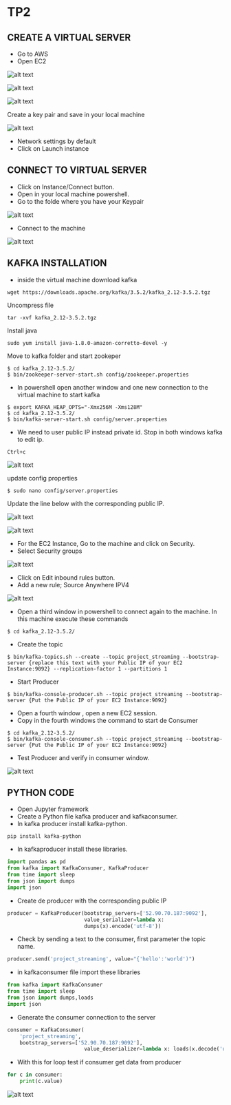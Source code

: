 # TP2


## CREATE A VIRTUAL SERVER

-  Go to AWS
-  Open EC2

![alt text](images/EC2.png)

![alt text](images/EC2_LaunchInstance.png)

![alt text](images/AC2_settings.png)

Create a key pair and save in your local machine

![alt text](images/EC2_createpair.png)

-  Network settings by default
-  Click on Launch instance

## CONNECT TO  VIRTUAL SERVER

-  Click on Instance/Connect button.
-  Open in your local machine powershell.
-  Go to the folde where you have your Keypair

![alt text](images/EC2_connection.png)

-  Connect to the machine

![alt text](images/EC2_Connection2.png)


## KAFKA INSTALLATION

-  inside the virtual machine download kafka

```%powershell
wget https://downloads.apache.org/kafka/3.5.2/kafka_2.12-3.5.2.tgz
```

Uncompress file

```
tar -xvf kafka_2.12-3.5.2.tgz
```

Install java

```
sudo yum install java-1.8.0-amazon-corretto-devel -y
```

Move to kafka folder and start zookeper

```
$ cd kafka_2.12-3.5.2/
$ bin/zookeeper-server-start.sh config/zookeeper.properties
```

-  In powershell open another window and one new connection to the virtual machine to start kafka

```
$ export KAFKA_HEAP_OPTS="-Xmx256M -Xms128M"
$ cd kafka_2.12-3.5.2/
$ bin/kafka-server-start.sh config/server.properties
```

-  We need to user public IP instead private id.   Stop in both windows kafka to edit ip.

```
Ctrl+c
```

![alt text](images/PublicIP.png)

update config properties

```
$ sudo nano config/server.properties
```

Update the line below with the corresponding public IP.

![alt text](images/PropertiesUpdateIP.png)

![alt text](images/PropertiesUpdateIP2.png)


-  For the EC2 Instance, Go to the machine and click on Security.  
-  Select Security groups

![alt text](images/SecurityGroups.png)

-  Click on Edit inbound rules button.
-  Add a new rule; Source Anywhere IPV4

![alt text](images/SecurityGroupsAddrule.png)

-  Open a third window in powershell to connect again to the machine.  In this machine execute these commands

```
$ cd kafka_2.12-3.5.2/
```

-  Create the topic


```
$ bin/kafka-topics.sh --create --topic project_streaming --bootstrap-server {replace this text with your Public IP of your EC2 Instance:9092} --replication-factor 1 --partitions 1

```

-  Start Producer

```
$ bin/kafka-console-producer.sh --topic project_streaming --bootstrap-server {Put the Public IP of your EC2 Instance:9092} 
```

-  Open a fourth window , open a new EC2 session.  
-  Copy in the fourth windows the command to start de Consumer

```
$ cd kafka_2.12-3.5.2/
$ bin/kafka-console-consumer.sh --topic project_streaming --bootstrap-server {Put the Public IP of your EC2 Instance:9092}
```

-  Test Producer and verify in consumer window. 

![alt text](images/Producer_ConsumerTest.png)


## PYTHON CODE

-  Open Jupyter framework
-  Create a Python file kafka producer and kafkaconsumer.
-  In kafka producer install kafka-python.

```shell
pip install kafka-python
```

-  In kafkaproducer install these libraries. 

```python
import pandas as pd
from kafka import KafkaConsumer, KafkaProducer
from time import sleep
from json import dumps
import json
```

-  Create de producer with the corresponding public IP

```python
producer = KafkaProducer(bootstrap_servers=['52.90.70.187:9092'],
                         value_serializer=lambda x:
                         dumps(x).encode('utf-8'))
```

-  Check by sending a text to the consumer,  first parameter the topic name.

```python
producer.send('project_streaming', value="{'hello':'world')")
```

-  in kafkaconsumer file import these libraries

```python
from kafka import KafkaConsumer
from time import sleep
from json import dumps,loads
import json
```

-  Generate the consumer connection to the server

```python
consumer = KafkaConsumer(
    'project_streaming',
    bootstrap_servers=['52.90.70.187:9092'],
                         value_deserializer=lambda x: loads(x.decode('utf-8')))
```

-  With this for loop test if consumer get data from producer

```python
for c in consumer:
    print(c.value)
```

![alt text](images/ExecutionTestPythonProducerConsumer.png)




